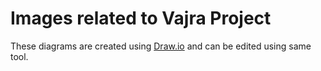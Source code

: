 # Images related to Vajra Project
These diagrams are created using [Draw.io](draw.io) and can be edited using same tool.